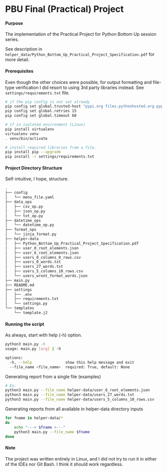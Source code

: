 # PBU Final (Practical) Project



#### Purpose

The implementation of the Practical Project for Python Bottom Up session series.

See description in `helper_data/Python_Bottom_Up_Practical_Project_Specification.pdf` for more detail.



#### Prerequisites

Even though the other choices were possible, for output formatting and file-type verification I did resort to using 3rd party libraries instead. See `settings/requirements.txt` file.

```bash
# if the pip config is not set already
pip config set global.trusted-host "pypi.org files.pythonhosted.org pypi.python.org"
pip config set global.retries 15
pip config set global.timeout 60

# if in isolated environment (Linux)
pip install virtualenv
virtualenv venv
. venv/bin/activate

# install required libraries from a file.
pip install pip --upgrade
pip install -r settings/requirements.txt
```



#### Project Directory Structure

Self-intuitive, I hope, structure.

```bash
.
├── config
│   └── menu_file.yaml
├── data_ops
│   ├── csv_op.py
│   ├── json_op.py
│   └── txt_op.py
├── datetime_ops
│   └── datetime_op.py
├── format_ops
│   └── jinja_format.py
├── helper-data
│   ├── Python_Bottom_Up_Practical_Project_Specification.pdf
│   ├── user_0_root_elements.json
│   ├── user_6_root_elements.json
│   ├── users_0_columns_0_rows.csv
│   ├── users_0_words.txt
│   ├── users_27_words.txt
│   ├── users_5_columns_10_rows.csv
│   └── users_wront_format_words.json
├── main.py
├── README.md
├── settings
│   ├── .env
│   ├── requirements.txt
│   └── settings.py
└── templates
    └── template.j2
```



#### Running the script

As always, start with help (-h) option.

```bash
python3 main.py -h
usage: main.py [arg] | -h

options:
  -h, --help               show this help message and exit
  --file_name <file_name>  required: True, default: None
```



Generating report from a single file (examples)

```bash
# Ex.
python3 main.py --file_name helper-data/user_6_root_elements.json
python3 main.py --file_name helper-data/users_27_words.txt
python3 main.py --file_name helper-data/users_5_columns_10_rows.csv
```



Generating reports from all available in helper-data directory inputs

```bash
for fname in helper-data/*
do 
	echo "---> $fname <---"
	python3 main.py --file_name $fname
done
```



#### Note

The project was written entirely in Linux, and I did not try to run it in either of the IDEs nor Git Bash. I think it should work regardless.

